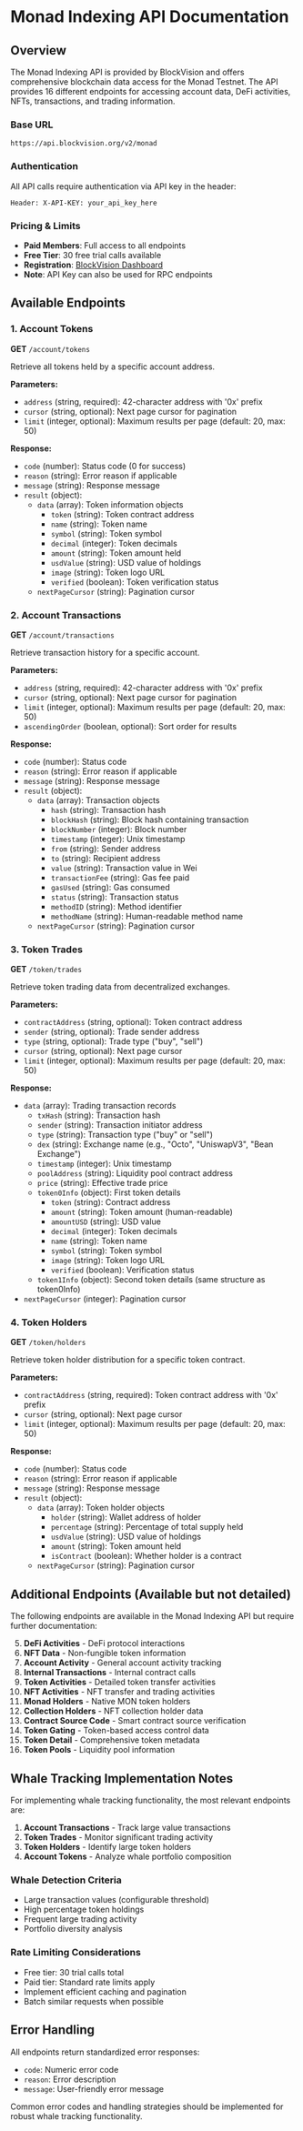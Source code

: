 # Monad Indexing API Documentation

## Overview

The Monad Indexing API is provided by BlockVision and offers comprehensive blockchain data access for the Monad Testnet. The API provides 16 different endpoints for accessing account data, DeFi activities, NFTs, transactions, and trading information.

### Base URL
```
https://api.blockvision.org/v2/monad
```

### Authentication
All API calls require authentication via API key in the header:
```
Header: X-API-KEY: your_api_key_here
```

### Pricing & Limits
- **Paid Members**: Full access to all endpoints
- **Free Tier**: 30 free trial calls available
- **Registration**: [BlockVision Dashboard](https://dashboard.blockvision.org/overview)
- **Note**: API Key can also be used for RPC endpoints

## Available Endpoints

### 1. Account Tokens
**GET** `/account/tokens`

Retrieve all tokens held by a specific account address.

**Parameters:**
- `address` (string, required): 42-character address with '0x' prefix
- `cursor` (string, optional): Next page cursor for pagination
- `limit` (integer, optional): Maximum results per page (default: 20, max: 50)

**Response:**
- `code` (number): Status code (0 for success)
- `reason` (string): Error reason if applicable
- `message` (string): Response message
- `result` (object):
  - `data` (array): Token information objects
    - `token` (string): Token contract address
    - `name` (string): Token name
    - `symbol` (string): Token symbol
    - `decimal` (integer): Token decimals
    - `amount` (string): Token amount held
    - `usdValue` (string): USD value of holdings
    - `image` (string): Token logo URL
    - `verified` (boolean): Token verification status
  - `nextPageCursor` (string): Pagination cursor

### 2. Account Transactions
**GET** `/account/transactions`

Retrieve transaction history for a specific account.

**Parameters:**
- `address` (string, required): 42-character address with '0x' prefix
- `cursor` (string, optional): Next page cursor for pagination
- `limit` (integer, optional): Maximum results per page (default: 20, max: 50)
- `ascendingOrder` (boolean, optional): Sort order for results

**Response:**
- `code` (number): Status code
- `reason` (string): Error reason if applicable
- `message` (string): Response message
- `result` (object):
  - `data` (array): Transaction objects
    - `hash` (string): Transaction hash
    - `blockHash` (string): Block hash containing transaction
    - `blockNumber` (integer): Block number
    - `timestamp` (integer): Unix timestamp
    - `from` (string): Sender address
    - `to` (string): Recipient address
    - `value` (string): Transaction value in Wei
    - `transactionFee` (string): Gas fee paid
    - `gasUsed` (string): Gas consumed
    - `status` (string): Transaction status
    - `methodID` (string): Method identifier
    - `methodName` (string): Human-readable method name
  - `nextPageCursor` (string): Pagination cursor

### 3. Token Trades
**GET** `/token/trades`

Retrieve token trading data from decentralized exchanges.

**Parameters:**
- `contractAddress` (string, optional): Token contract address
- `sender` (string, optional): Trade sender address
- `type` (string, optional): Trade type ("buy", "sell")
- `cursor` (string, optional): Next page cursor
- `limit` (integer, optional): Maximum results per page (default: 20, max: 50)

**Response:**
- `data` (array): Trading transaction records
  - `txHash` (string): Transaction hash
  - `sender` (string): Transaction initiator address
  - `type` (string): Transaction type ("buy" or "sell")
  - `dex` (string): Exchange name (e.g., "Octo", "UniswapV3", "Bean Exchange")
  - `timestamp` (integer): Unix timestamp
  - `poolAddress` (string): Liquidity pool contract address
  - `price` (string): Effective trade price
  - `token0Info` (object): First token details
    - `token` (string): Contract address
    - `amount` (string): Token amount (human-readable)
    - `amountUSD` (string): USD value
    - `decimal` (integer): Token decimals
    - `name` (string): Token name
    - `symbol` (string): Token symbol
    - `image` (string): Token logo URL
    - `verified` (boolean): Verification status
  - `token1Info` (object): Second token details (same structure as token0Info)
- `nextPageCursor` (integer): Pagination cursor

### 4. Token Holders
**GET** `/token/holders`

Retrieve token holder distribution for a specific token contract.

**Parameters:**
- `contractAddress` (string, required): Token contract address with '0x' prefix
- `cursor` (string, optional): Next page cursor
- `limit` (integer, optional): Maximum results per page (default: 20, max: 50)

**Response:**
- `code` (number): Status code
- `reason` (string): Error reason if applicable
- `message` (string): Response message
- `result` (object):
  - `data` (array): Token holder objects
    - `holder` (string): Wallet address of holder
    - `percentage` (string): Percentage of total supply held
    - `usdValue` (string): USD value of holdings
    - `amount` (string): Token amount held
    - `isContract` (boolean): Whether holder is a contract
  - `nextPageCursor` (string): Pagination cursor

## Additional Endpoints (Available but not detailed)

The following endpoints are available in the Monad Indexing API but require further documentation:

5. **DeFi Activities** - DeFi protocol interactions
6. **NFT Data** - Non-fungible token information
7. **Account Activity** - General account activity tracking
8. **Internal Transactions** - Internal contract calls
9. **Token Activities** - Detailed token transfer activities
10. **NFT Activities** - NFT transfer and trading activities
11. **Monad Holders** - Native MON token holders
12. **Collection Holders** - NFT collection holder data
13. **Contract Source Code** - Smart contract source verification
14. **Token Gating** - Token-based access control data
15. **Token Detail** - Comprehensive token metadata
16. **Token Pools** - Liquidity pool information

## Whale Tracking Implementation Notes

For implementing whale tracking functionality, the most relevant endpoints are:

1. **Account Transactions** - Track large value transactions
2. **Token Trades** - Monitor significant trading activity
3. **Token Holders** - Identify large token holders
4. **Account Tokens** - Analyze whale portfolio composition

### Whale Detection Criteria
- Large transaction values (configurable threshold)
- High percentage token holdings
- Frequent large trading activity
- Portfolio diversity analysis

### Rate Limiting Considerations
- Free tier: 30 trial calls total
- Paid tier: Standard rate limits apply
- Implement efficient caching and pagination
- Batch similar requests when possible

## Error Handling

All endpoints return standardized error responses:
- `code`: Numeric error code
- `reason`: Error description
- `message`: User-friendly error message

Common error codes and handling strategies should be implemented for robust whale tracking functionality.